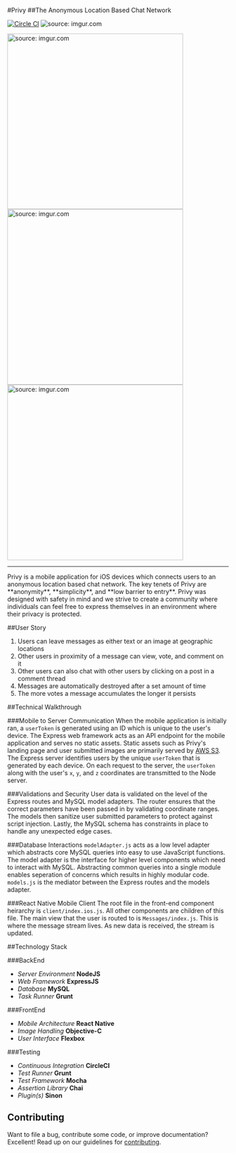 #Privy
##The Anonymous Location Based Chat Network

[![Circle CI](https://circleci.com/gh/team-oath/uncovery.svg?style=badge)](https://circleci.com/gh/team-oath/uncovery)
<img src="http://i.imgur.com/uJESdX7.jpg" title="source: imgur.com" />
<div>
<img src="http://i.imgur.com/NHAdP1A.png" title="source: imgur.com" height=400/>
<img src="http://i.imgur.com/nfnEyRn.png" title="source: imgur.com" height=400/>
<img src="http://i.imgur.com/ZzV1fzL.png" title="source: imgur.com" height=400/>
</div>
<hr>
Privy is a mobile application for iOS devices which connects users to an anonymous
location based chat network. The key tenets of Privy are
**anonymity**, **simplicity**, and **low barrier to entry**.
Privy was designed with safety in mind and we strive to create a community
where individuals can feel free to express themselves in an environment where their privacy
is protected.

##User Story

1. Users can leave messages as either text or an image at geographic locations
2. Other users in proximity of a message can view, vote, and comment on it
3. Other users can also chat with other users by clicking on a post in a comment thread
4. Messages are automatically destroyed after a set amount of time
5. The more votes a message accumulates the longer it persists

##Technical Walkthrough

###Mobile to Server Communication
When the mobile application is initially ran, a `userToken` is generated using an
ID which is unique to the user's device.
The Express web framework acts as an API
endpoint for the mobile application and serves no static assets.
Static assets such as Privy's landing page and user submitted images are
primarily served by [AWS S3](http://aws.amazon.com/).
The Express server identifies users by the
unique `userToken` that is generated by each device. On each request to the
server, the `userToken` along with the user's `x`, `y`, and `z` coordinates are
transmitted to the Node server.

###Validations and Security
User data is validated on the level of the Express routes and MySQL model
adapters.
The router ensures that the correct parameters have been passed
in by validating coordinate ranges.
The models then sanitize user submitted parameters to protect against script
injection. Lastly, the MySQL schema has constraints in place to handle any
unexpected edge cases.

###Database Interactions
`modelAdapter.js` acts as a low level adapter which abstracts core
MySQL queries into easy to use JavaScript functions.
The model adapter is the interface for higher level components which need to
interact with MySQL. Abstracting common
queries into a single module enables seperation of concerns which results in
highly modular code.
`models.js` is the mediator between the Express routes and the models adapter.

###React Native Mobile Client
The root file in the front-end component heirarchy is `client/index.ios.js`. All other components are children of this file. The main view that the user is routed to is `Messages/index.js`. This is where the message stream lives. As new data is received, the stream is updated.

##Technology Stack

###BackEnd
- *Server Environment* **NodeJS**
- *Web Framework* **ExpressJS**
- *Database* **MySQL**
- *Task Runner* **Grunt**

###FrontEnd
- *Mobile Architecture* **React Native**
- *Image Handling* **Objective-C**
- *User Interface* **Flexbox**

###Testing
- *Continuous Integration* **CircleCI**
- *Test Runner* **Grunt**
- *Test Framework* **Mocha**
- *Assertion Library* **Chai**
- *Plugin(s)* **Sinon**

## Contributing

Want to file a bug, contribute some code, or improve documentation? Excellent! Read up on our
guidelines for
[contributing](https://github.com/team-oath/uncovery/blob/master/CONTRIBUTING.md).
